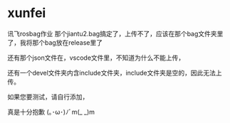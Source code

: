 # xunfei
讯飞rosbag作业 那个jiantu2.bag搞定了，上传不了，应该在那个bag文件夹里了，我将那个bag放在release里了 

还有那个json文件在，vscode文件里，不知道为什么不能上传， 

还有一个devel文件夹内含include文件夹，include文件夹是空的，因此无法上传。  

如果您要测试，请自行添加， 

真是十分抱歉 (｡･ω･)ﾉﾞm(_ _)m
